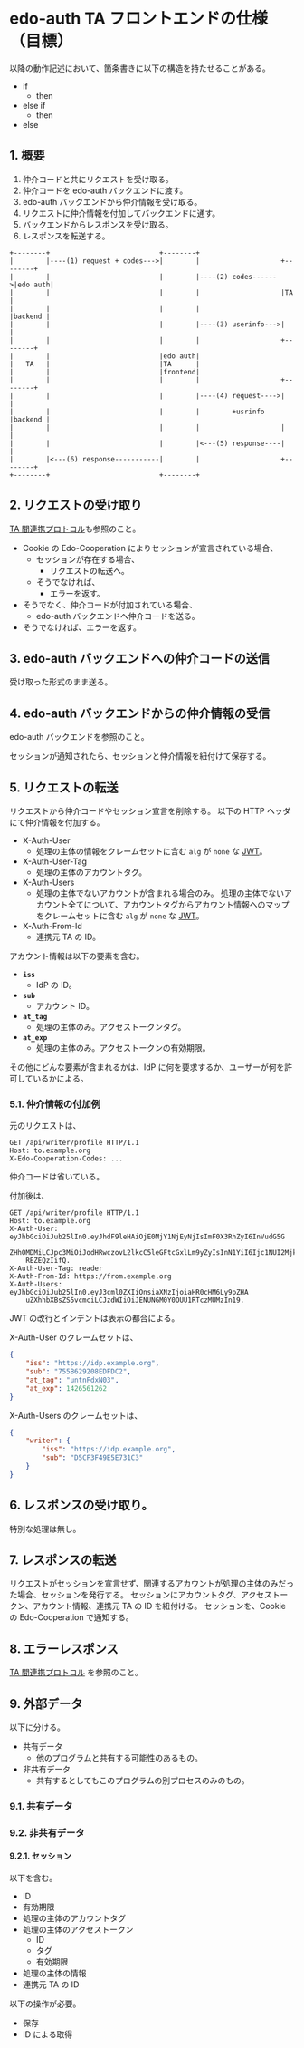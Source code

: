 <!--
Copyright 2015 realglobe, Inc.

Licensed under the Apache License, Version 2.0 (the "License");
you may not use this file except in compliance with the License.
You may obtain a copy of the License at

    http://www.apache.org/licenses/LICENSE-2.0

Unless required by applicable law or agreed to in writing, software
distributed under the License is distributed on an "AS IS" BASIS,
WITHOUT WARRANTIES OR CONDITIONS OF ANY KIND, either express or implied.
See the License for the specific language governing permissions and
limitations under the License.
-->


# edo-auth TA フロントエンドの仕様（目標）

以降の動作記述において、箇条書きに以下の構造を持たせることがある。

* if
    * then
* else if
    * then
* else


## 1. 概要

1. 仲介コードと共にリクエストを受け取る。
2. 仲介コードを edo-auth バックエンドに渡す。
3. edo-auth バックエンドから仲介情報を受け取る。
4. リクエストに仲介情報を付加してバックエンドに通す。
5. バックエンドからレスポンスを受け取る。
6. レスポンスを転送する。

```
+--------+                           +--------+
|        |----(1) request + codes--->|        |                    +--------+
|        |                           |        |----(2) codes------>|edo auth|
|        |                           |        |                    |TA      |
|        |                           |        |                    |backend |
|        |                           |        |----(3) userinfo--->|        |
|        |                           |        |                    +--------+
|        |                           |edo auth|
|   TA   |                           |TA      |
|        |                           |frontend|
|        |                           |        |                    +--------+
|        |                           |        |----(4) request---->|        |
|        |                           |        |        +usrinfo    |backend |
|        |                           |        |                    |        |
|        |                           |        |<---(5) response----|        |
|        |<---(6) response-----------|        |                    +--------+
+--------+                           +--------+
```


## 2. リクエストの受け取り

[TA 間連携プロトコル]も参照のこと。

* Cookie の Edo-Cooperation によりセッションが宣言されている場合、
    * セッションが存在する場合、
        * リクエストの転送へ。
    * そうでなければ、
        * エラーを返す。
* そうでなく、仲介コードが付加されている場合、
    * edo-auth バックエンドへ仲介コードを送る。
* そうでなければ、エラーを返す。


## 3. edo-auth バックエンドへの仲介コードの送信

受け取った形式のまま送る。


## 4. edo-auth バックエンドからの仲介情報の受信

edo-auth バックエンドを参照のこと。

セッションが通知されたら、セッションと仲介情報を紐付けて保存する。


## 5. リクエストの転送

リクエストから仲介コードやセッション宣言を削除する。
以下の HTTP ヘッダにて仲介情報を付加する。

* X-Auth-User
    * 処理の主体の情報をクレームセットに含む `alg` が `none` な [JWT]。
* X-Auth-User-Tag
    * 処理の主体のアカウントタグ。
* X-Auth-Users
    * 処理の主体でないアカウントが含まれる場合のみ。
      処理の主体でないアカウント全てについて、アカウントタグからアカウント情報へのマップをクレームセットに含む `alg` が `none` な [JWT]。
* X-Auth-From-Id
    * 連携元 TA の ID。

アカウント情報は以下の要素を含む。

* **`iss`**
    * IdP の ID。
* **`sub`**
    * アカウント ID。
* **`at_tag`**
    * 処理の主体のみ。アクセストークンタグ。
* **`at_exp`**
    * 処理の主体のみ。アクセストークンの有効期限。

その他にどんな要素が含まれるかは、IdP に何を要求するか、ユーザーが何を許可しているかによる。


### 5.1. 仲介情報の付加例

元のリクエストは、

```http
GET /api/writer/profile HTTP/1.1
Host: to.example.org
X-Edo-Cooperation-Codes: ...
```

仲介コードは省いている。

付加後は、

```http
GET /api/writer/profile HTTP/1.1
Host: to.example.org
X-Auth-User: eyJhbGciOiJub25lIn0.eyJhdF9leHAiOjE0MjY1NjEyNjIsImF0X3RhZyI6InVudG5G
    ZHhOMDMiLCJpc3MiOiJodHRwczovL2lkcC5leGFtcGxlLm9yZyIsInN1YiI6Ijc1NUI2MjkyMDhF
    REZEQzIifQ.
X-Auth-User-Tag: reader
X-Auth-From-Id: https://from.example.org
X-Auth-Users: eyJhbGciOiJub25lIn0.eyJ3cml0ZXIiOnsiaXNzIjoiaHR0cHM6Ly9pZHA
    uZXhhbXBsZS5vcmciLCJzdWIiOiJENUNGM0Y0OUU1RTczMUMzIn19.
```

JWT の改行とインデントは表示の都合による。

X-Auth-User のクレームセットは、

```json
{
    "iss": "https://idp.example.org",
    "sub": "755B629208EDFDC2",
    "at_tag": "untnFdxN03",
    "at_exp": 1426561262
}
```

X-Auth-Users のクレームセットは、

```json
{
    "writer": {
        "iss": "https://idp.example.org",
        "sub": "D5CF3F49E5E731C3"
    }
}
```


## 6. レスポンスの受け取り。

特別な処理は無し。


## 7. レスポンスの転送

リクエストがセッションを宣言せず、関連するアカウントが処理の主体のみだった場合、セッションを発行する。
セッションにアカウントタグ、アクセストークン、アカウント情報、連携元 TA の ID を紐付ける。
セッションを、Cookie の Edo-Cooperation で通知する。


## 8. エラーレスポンス

[TA 間連携プロトコル] を参照のこと。


## 9. 外部データ

以下に分ける。

* 共有データ
    * 他のプログラムと共有する可能性のあるもの。
* 非共有データ
    * 共有するとしてもこのプログラムの別プロセスのみのもの。


### 9.1. 共有データ


### 9.2. 非共有データ


#### 9.2.1. セッション

以下を含む。

* ID
* 有効期限
* 処理の主体のアカウントタグ
* 処理の主体のアクセストークン
    * ID
    * タグ
    * 有効期限
* 処理の主体の情報
* 連携元 TA の ID

以下の操作が必要。

* 保存
* ID による取得


<!-- 参照 -->
[JWT]: https://tools.ietf.org/html/draft-ietf-oauth-json-web-token-32
[TA 間連携プロトコル]: https://github.com/realglobe-Inc/edo/blob/master/ta_cooperation.md

